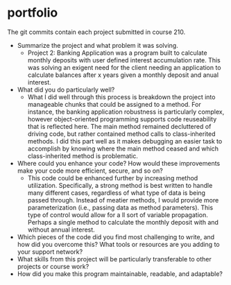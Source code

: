 # portfolio
The git commits contain each project submitted in course 210.
- Summarize the project and what problem it was solving.
  - Project 2: Banking Application was a program built to calculate monthly deposits with user defined interest accumulation rate. This was solving an exigent need for the client needing an application to calculate balances after x years given a monthly deposit and anual interest.
- What did you do particularly well?
   - What I did well through this process is breakdown the project into manageable chunks that could be assigned to a method. For instance, the banking application robustness is particularly complex, however object-oriented programming supports code reuseability that is reflected here. The main method remained decluttered of driving code, but rather contained method calls to class-inherited methods. I did this part well as it makes debugging an easier task to accomplish by knowing where the main method ceased and which class-inherited method is problematic.
- Where could you enhance your code? How would these improvements make your code more efficient, secure, and so on?
  - This code could be enhanced further by increasing method utilization. Specifically, a strong method is best written to handle many different cases, regardless of what type of data is being passed through. Instead of meatier methods, I would provide more parameterization (i.e., passing data as method parameters). This type of control would allow for a ll sort of variable propagation. Perhaps a single method to calculate the monthly deposit with and without annual interest.
- Which pieces of the code did you find most challenging to write, and how did you overcome this? What tools or resources are you adding to your support network?
- What skills from this project will be particularly transferable to other projects or course work?
- How did you make this program maintainable, readable, and adaptable?
